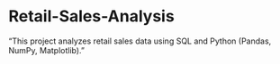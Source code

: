 # Retail-Sales-Analysis
“This project analyzes retail sales data using SQL and Python (Pandas, NumPy, Matplotlib).”
